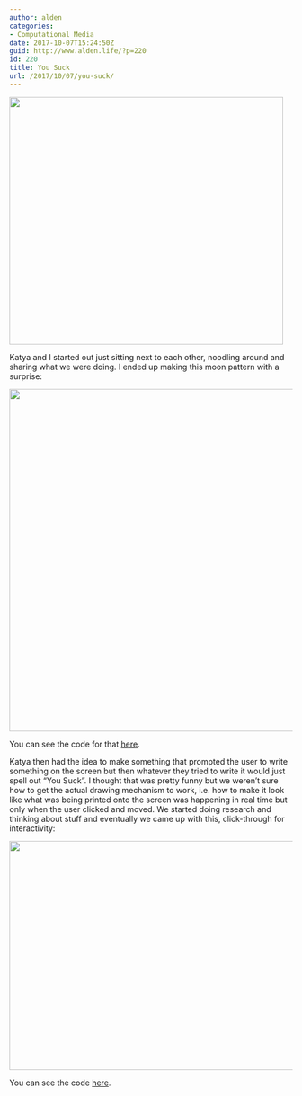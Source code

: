 ```yaml
---
author: alden
categories:
- Computational Media
date: 2017-10-07T15:24:50Z
guid: http://www.alden.life/?p=220
id: 220
title: You Suck
url: /2017/10/07/you-suck/
---
```


<img class="alignnone wp-image-221 " src="http://www.alden.life/wp-content/uploads/2017/10/Inspiration-e1507389611364.jpeg" alt="" width="487" height="441" srcset="http://www.alden.life/wp-content/uploads/2017/10/Inspiration-e1507389611364.jpeg 384w, http://www.alden.life/wp-content/uploads/2017/10/Inspiration-e1507389611364-300x272.jpeg 300w" sizes="(max-width: 487px) 100vw, 487px" />

Katya and I started out just sitting next to each other, noodling around and sharing what we were doing. I ended up making this moon pattern with a surprise:

[<img class="alignnone wp-image-223 size-full" src="http://www.alden.life/wp-content/uploads/2017/10/dotMoons.png" alt="" width="614" height="610" srcset="http://www.alden.life/wp-content/uploads/2017/10/dotMoons.png 614w, http://www.alden.life/wp-content/uploads/2017/10/dotMoons-150x150.png 150w, http://www.alden.life/wp-content/uploads/2017/10/dotMoons-300x298.png 300w" sizes="(max-width: 614px) 100vw, 614px" />](https://alpha.editor.p5js.org/full/BJ8hJ_L3Z)

You can see the code for that [here](https://alpha.editor.p5js.org/alden/sketches/BJ8hJ_L3Z).

Katya then had the idea to make something that prompted the user to write something on the screen but then whatever they tried to write it would just spell out &#8220;You Suck&#8221;. I thought that was pretty funny but we weren&#8217;t sure how to get the actual drawing mechanism to work, i.e. how to make it look like what was being printed onto the screen was happening in real time but only when the user clicked and moved. We started doing research and thinking about stuff and eventually we came up with this, click-through for interactivity:

[<img class="alignnone wp-image-222 " src="http://www.alden.life/wp-content/uploads/2017/10/YouSuck.gif" alt="" width="710" height="408" />](https://alpha.editor.p5js.org/full/HypnmuIh-)

You can see the code [here](https://alpha.editor.p5js.org/alden/sketches/HypnmuIh-).